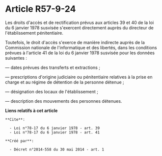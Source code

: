 # Article R57-9-24

Les droits d'accès et de rectification prévus aux articles 39 et 40 de la loi du 6 janvier 1978 susvisée s'exercent
directement auprès du directeur de l'établissement pénitentiaire. 

Toutefois, le droit d'accès s'exerce de manière indirecte auprès de la Commission nationale de l'informatique et des
libertés, dans les conditions prévues à l'article 41 de la loi du 6 janvier 1978 susvisée pour les données suivantes : 

― dates prévues des transferts et extractions ; 

― prescriptions d'origine judiciaire ou pénitentiaire relatives à la prise en charge et au régime de détention de la personne
détenue ; 

― désignation des locaux de l'établissement ; 

― description des mouvements des personnes détenues.

**Liens relatifs à cet article**

	**Cite**:

	  - Loi n°78-17 du 6 janvier 1978 - art. 39
	  - Loi n°78-17 du 6 janvier 1978 - art. 41

	**Créé par**:

	  - Décret n°2014-558 du 30 mai 2014 - art. 1
